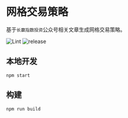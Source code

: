 # 网格交易策略

基于`长赢指数投资`公众号相关文章生成网格交易策略。

![Lint](https://github.com/hushicai/etf/workflows/Lint/badge.svg) 
![release](https://github.com/hushicai/etf/workflows/release/badge.svg) 

## 本地开发

```
npm start
```

## 构建

```
npm run build
```